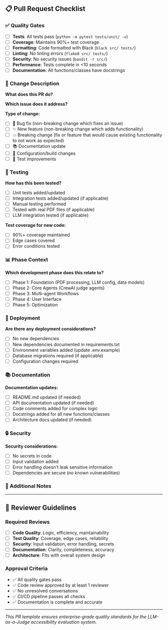## 📋 Pull Request Checklist

### ✅ Quality Gates
- [ ] **Tests**: All tests pass (`python -m pytest tests/unit/ -v`)
- [ ] **Coverage**: Maintains 90%+ test coverage
- [ ] **Formatting**: Code formatted with Black (`black src/ tests/`)
- [ ] **Linting**: No linting errors (`flake8 src/ tests/`)
- [ ] **Security**: No security issues (`bandit -r src/`)
- [ ] **Performance**: Tests complete in <10 seconds
- [ ] **Documentation**: All functions/classes have docstrings

### 🎯 Change Description
**What does this PR do?**
<!-- Describe the changes in this pull request -->

**Which issue does it address?**
<!-- Link to GitHub issue: Closes #123 -->

**Type of change:**
- [ ] 🐛 Bug fix (non-breaking change which fixes an issue)
- [ ] ✨ New feature (non-breaking change which adds functionality)
- [ ] 💥 Breaking change (fix or feature that would cause existing functionality to not work as expected)
- [ ] 📚 Documentation update
- [ ] 🔧 Configuration/build changes
- [ ] 🧪 Test improvements

### 🧪 Testing
**How has this been tested?**
- [ ] Unit tests added/updated
- [ ] Integration tests added/updated (if applicable)
- [ ] Manual testing performed
- [ ] Tested with real PDF files (if applicable)
- [ ] LLM integration tested (if applicable)

**Test coverage for new code:**
- [ ] 90%+ coverage maintained
- [ ] Edge cases covered
- [ ] Error conditions tested

### 📊 Phase Context
**Which development phase does this relate to?**
- [ ] Phase 1: Foundation (PDF processing, LLM config, data models)
- [ ] Phase 2: Core Agents (CrewAI judge agents)
- [ ] Phase 3: Multi-agent Workflows  
- [ ] Phase 4: User Interface
- [ ] Phase 5: Optimization

### 🚀 Deployment
**Are there any deployment considerations?**
- [ ] No new dependencies
- [ ] New dependencies documented in requirements.txt
- [ ] Environment variables added (update .env.example)
- [ ] Database migrations required (if applicable)
- [ ] Configuration changes required

### 📚 Documentation
**Documentation updates:**
- [ ] README.md updated (if needed)
- [ ] API documentation updated (if needed)
- [ ] Code comments added for complex logic
- [ ] Docstrings added for all new functions/classes
- [ ] Architecture docs updated (if needed)

### 🔒 Security
**Security considerations:**
- [ ] No secrets in code
- [ ] Input validation added
- [ ] Error handling doesn't leak sensitive information
- [ ] Dependencies are secure (no known vulnerabilities)

### 📝 Additional Notes
<!-- Any additional information that reviewers should know -->

---

## 🎯 Reviewer Guidelines

### Required Reviews
- [ ] **Code Quality**: Logic, efficiency, maintainability
- [ ] **Test Quality**: Coverage, edge cases, reliability
- [ ] **Security**: Input validation, error handling, secrets
- [ ] **Documentation**: Clarity, completeness, accuracy
- [ ] **Architecture**: Fits with overall system design

### Approval Criteria
- ✅ All quality gates pass
- ✅ Code review approved by at least 1 reviewer
- ✅ No unresolved conversations
- ✅ CI/CD pipeline passes all checks
- ✅ Documentation is complete and accurate

---

*This PR template ensures enterprise-grade quality standards for the LLM-as-a-Judge accessibility evaluation system.*
